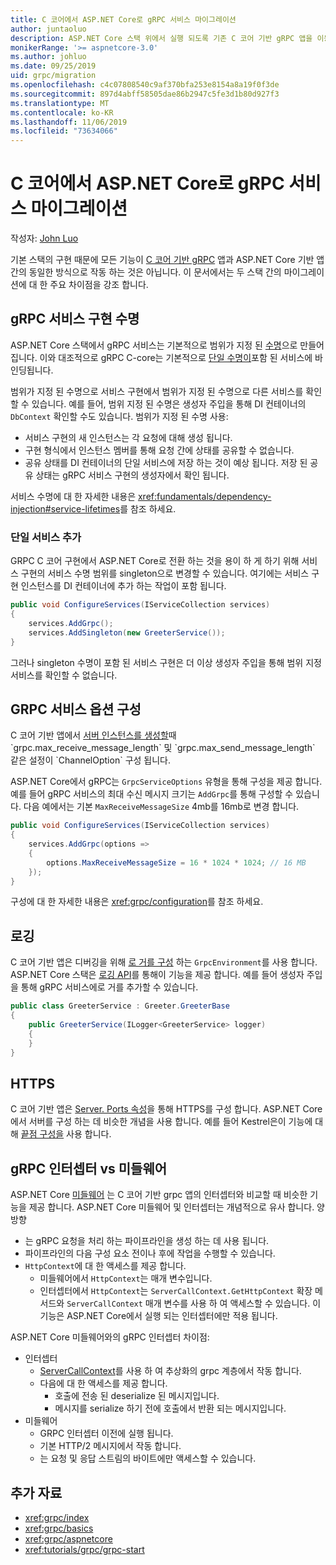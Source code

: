 ```yaml
---
title: C 코어에서 ASP.NET Core로 gRPC 서비스 마이그레이션
author: juntaoluo
description: ASP.NET Core 스택 위에서 실행 되도록 기존 C 코어 기반 gRPC 앱을 이동 하는 방법을 알아봅니다.
monikerRange: '>= aspnetcore-3.0'
ms.author: johluo
ms.date: 09/25/2019
uid: grpc/migration
ms.openlocfilehash: c4c07808540c9af370bfa253e8154a8a19f0f3de
ms.sourcegitcommit: 897d4abff58505dae86b2947c5fe3d1b80d927f3
ms.translationtype: MT
ms.contentlocale: ko-KR
ms.lasthandoff: 11/06/2019
ms.locfileid: "73634066"
---
```

# <a name="migrating-grpc-services-from-c-core-to-aspnet-core"></a>C 코어에서 ASP.NET Core로 gRPC 서비스 마이그레이션

작성자: [John Luo](https://github.com/juntaoluo)

기본 스택의 구현 때문에 모든 기능이 [C 코어 기반 gRPC](https://grpc.io/blog/grpc-stacks) 앱과 ASP.NET Core 기반 앱 간의 동일한 방식으로 작동 하는 것은 아닙니다. 이 문서에서는 두 스택 간의 마이그레이션에 대 한 주요 차이점을 강조 합니다.

## <a name="grpc-service-implementation-lifetime"></a>gRPC 서비스 구현 수명

ASP.NET Core 스택에서 gRPC 서비스는 기본적으로 범위가 지정 된 [수명](xref:fundamentals/dependency-injection#service-lifetimes)으로 만들어집니다. 이와 대조적으로 gRPC C-core는 기본적으로 [단일 수명이](xref:fundamentals/dependency-injection#service-lifetimes)포함 된 서비스에 바인딩됩니다.

범위가 지정 된 수명으로 서비스 구현에서 범위가 지정 된 수명으로 다른 서비스를 확인할 수 있습니다. 예를 들어, 범위 지정 된 수명은 생성자 주입을 통해 DI 컨테이너의 `DbContext` 확인할 수도 있습니다. 범위가 지정 된 수명 사용:

* 서비스 구현의 새 인스턴스는 각 요청에 대해 생성 됩니다.
* 구현 형식에서 인스턴스 멤버를 통해 요청 간에 상태를 공유할 수 없습니다.
* 공유 상태를 DI 컨테이너의 단일 서비스에 저장 하는 것이 예상 됩니다. 저장 된 공유 상태는 gRPC 서비스 구현의 생성자에서 확인 됩니다.

서비스 수명에 대 한 자세한 내용은 <xref:fundamentals/dependency-injection#service-lifetimes>를 참조 하세요.

### <a name="add-a-singleton-service"></a>단일 서비스 추가

GRPC C 코어 구현에서 ASP.NET Core로 전환 하는 것을 용이 하 게 하기 위해 서비스 구현의 서비스 수명 범위를 singleton으로 변경할 수 있습니다. 여기에는 서비스 구현 인스턴스를 DI 컨테이너에 추가 하는 작업이 포함 됩니다.

```csharp
public void ConfigureServices(IServiceCollection services)
{
    services.AddGrpc();
    services.AddSingleton(new GreeterService());
}
```

그러나 singleton 수명이 포함 된 서비스 구현은 더 이상 생성자 주입을 통해 범위 지정 서비스를 확인할 수 없습니다.

## <a name="configure-grpc-services-options"></a>GRPC 서비스 옵션 구성

C 코어 기반 앱에서 [서버 인스턴스를 생성할](https://grpc.io/grpc/csharp/api/Grpc.Core.Server.html#Grpc_Core_Server__ctor_System_Collections_Generic_IEnumerable_Grpc_Core_ChannelOption__)때 `grpc.max_receive_message_length` 및 `grpc.max_send_message_length` 같은 설정이 `ChannelOption` 구성 됩니다.

ASP.NET Core에서 gRPC는 `GrpcServiceOptions` 유형을 통해 구성을 제공 합니다. 예를 들어 gRPC 서비스의 최대 수신 메시지 크기는 `AddGrpc`를 통해 구성할 수 있습니다. 다음 예에서는 기본 `MaxReceiveMessageSize` 4mb를 16mb로 변경 합니다.

```csharp
public void ConfigureServices(IServiceCollection services)
{
    services.AddGrpc(options =>
    {
        options.MaxReceiveMessageSize = 16 * 1024 * 1024; // 16 MB
    });
}
```

구성에 대 한 자세한 내용은 <xref:grpc/configuration>를 참조 하세요.

## <a name="logging"></a>로깅

C 코어 기반 앱은 디버깅을 위해 [로 거를 구성](https://grpc.io/grpc/csharp/api/Grpc.Core.GrpcEnvironment.html?q=size#Grpc_Core_GrpcEnvironment_SetLogger_Grpc_Core_Logging_ILogger_) 하는 `GrpcEnvironment`를 사용 합니다. ASP.NET Core 스택은 [로깅 API](xref:fundamentals/logging/index)를 통해이 기능을 제공 합니다. 예를 들어 생성자 주입을 통해 gRPC 서비스에로 거를 추가할 수 있습니다.

```csharp
public class GreeterService : Greeter.GreeterBase
{
    public GreeterService(ILogger<GreeterService> logger)
    {
    }
}
```

## <a name="https"></a>HTTPS

C 코어 기반 앱은 [Server. Ports 속성](https://grpc.io/grpc/csharp/api/Grpc.Core.Server.html#Grpc_Core_Server_Ports)을 통해 HTTPS를 구성 합니다. ASP.NET Core에서 서버를 구성 하는 데 비슷한 개념을 사용 합니다. 예를 들어 Kestrel은이 기능에 대해 [끝점 구성을](xref:fundamentals/servers/kestrel#endpoint-configuration) 사용 합니다.

## <a name="grpc-interceptors-vs-middleware"></a>gRPC 인터셉터 vs 미들웨어

ASP.NET Core [미들웨어](xref:fundamentals/middleware/index) 는 C 코어 기반 grpc 앱의 인터셉터와 비교할 때 비슷한 기능을 제공 합니다. ASP.NET Core 미들웨어 및 인터셉터는 개념적으로 유사 합니다. 양방향

* 는 gRPC 요청을 처리 하는 파이프라인을 생성 하는 데 사용 됩니다.
* 파이프라인의 다음 구성 요소 전이나 후에 작업을 수행할 수 있습니다.
* `HttpContext`에 대 한 액세스를 제공 합니다.
  * 미들웨어에서 `HttpContext`는 매개 변수입니다.
  * 인터셉터에서 `HttpContext`는 `ServerCallContext.GetHttpContext` 확장 메서드와 `ServerCallContext` 매개 변수를 사용 하 여 액세스할 수 있습니다. 이 기능은 ASP.NET Core에서 실행 되는 인터셉터에만 적용 됩니다.

ASP.NET Core 미들웨어와의 gRPC 인터셉터 차이점:

* 인터셉터
  * [ServerCallContext](https://grpc.io/grpc/csharp/api/Grpc.Core.ServerCallContext.html)를 사용 하 여 추상화의 grpc 계층에서 작동 합니다.
  * 다음에 대 한 액세스를 제공 합니다.
    * 호출에 전송 된 deserialize 된 메시지입니다.
    * 메시지를 serialize 하기 전에 호출에서 반환 되는 메시지입니다.
* 미들웨어
  * GRPC 인터셉터 이전에 실행 됩니다.
  * 기본 HTTP/2 메시지에서 작동 합니다.
  * 는 요청 및 응답 스트림의 바이트에만 액세스할 수 있습니다.

## <a name="additional-resources"></a>추가 자료

* <xref:grpc/index>
* <xref:grpc/basics>
* <xref:grpc/aspnetcore>
* <xref:tutorials/grpc/grpc-start>
